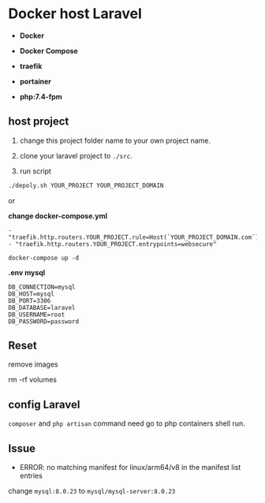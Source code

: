 # Docker host Laravel

- **Docker**

- **Docker Compose**

- **traefik**

- **portainer**

- **php:7.4-fpm**


## host project

1. change this project folder name to your own project name.

2. clone your laravel project to `./src`.

3. run script

```bash
./depoly.sh YOUR_PROJECT YOUR_PROJECT_DOMAIN
```

or

**change docker-compose.yml**

```
- "traefik.http.routers.YOUR_PROJECT.rule=Host(`YOUR_PROJECT_DOMAIN.com`)"
- "traefik.http.routers.YOUR_PROJECT.entrypoints=websecure"
```

```
docker-compose up -d
```

**.env mysql**

```
DB_CONNECTION=mysql
DB_HOST=mysql
DB_PORT=3306
DB_DATABASE=laravel
DB_USERNAME=root
DB_PASSWORD=password
```

## Reset

remove images

rm -rf volumes

## config Laravel

`composer` and `php artisan` command need go to php containers shell run.

## Issue

- ERROR: no matching manifest for linux/arm64/v8 in the manifest list entries

change `mysql:8.0.23` to `mysql/mysql-server:8.0.23`